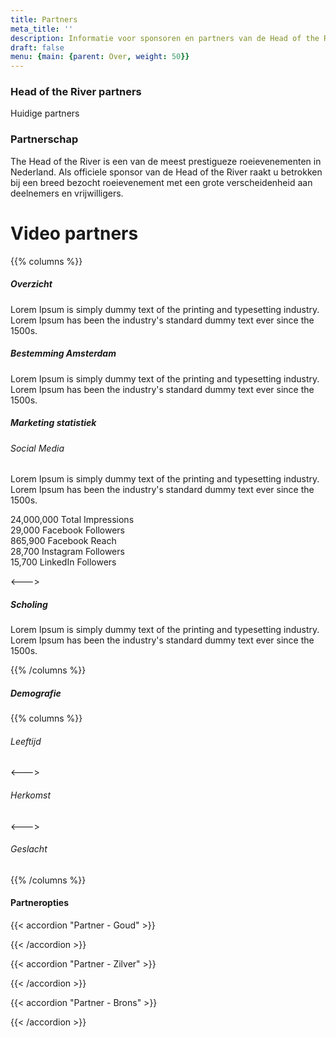 ```yaml
---
title: Partners
meta_title: ''
description: Informatie voor sponsoren en partners van de Head of the River Amstel
draft: false
menu: {main: {parent: Over, weight: 50}}
---
```

### Head of the River partners
Huidige partners

### Partnerschap

The Head of the River is een van de meest prestigueze roeievenementen in Nederland. Als officiele sponsor van de Head of the River raakt u betrokken bij een breed bezocht roeievenement met een grote verscheidenheid aan deelnemers en vrijwilligers.

# Video partners

{{% columns %}}

##### Overzicht

Lorem Ipsum is simply dummy text of the printing and typesetting industry. Lorem Ipsum has been the industry's standard dummy text ever since the 1500s.

##### Bestemming Amsterdam

Lorem Ipsum is simply dummy text of the printing and typesetting industry. Lorem Ipsum has been the industry's standard dummy text ever since the 1500s.

##### Marketing statistiek

###### Social Media

Lorem Ipsum is simply dummy text of the printing and typesetting industry. Lorem Ipsum has been the industry's standard dummy text ever since the 1500s.

24,000,000 Total Impressions   
29,000 Facebook Followers   
865,900 Facebook Reach   
28,700 Instagram Followers   
15,700 LinkedIn Followers   

<--->

##### Scholing

Lorem Ipsum is simply dummy text of the printing and typesetting industry. Lorem Ipsum has been the industry's standard dummy text ever since the 1500s.

{{% /columns %}}


##### Demografie
{{% columns %}}  

###### Leeftijd
<script type="text/javascript" src="https://www.gstatic.com/charts/loader.js"></script>

<script type="text/javascript">
  google.charts.load('current', {'packages':['corechart']});
  google.charts.setOnLoadCallback(drawChart1);

  function drawChart1() {

    var data = google.visualization.arrayToDataTable([
      ['Task', 'Amount'],
      ['<18',     60],
      ['18-24',   50],
      ['25-35',   40],
      ['36-51',   30],
      ['52-70',   20],
      ['>70',     10],
    ]);

    var options = {
      is3D: true,
    };

    var chart = new google.visualization.PieChart(document.getElementById('piechart1'));

    chart.draw(data, options);
  }
</script>
<!-- <div id="piechart1" style="width: 900px; height: 500px;"></div> -->
<div id="piechart1" style="width: 100%;"></div>

<--->

###### Herkomst
<!-- ///// Map ///// -->


  <script type="text/javascript">
      google.charts.load('current', {
        'packages':['geochart'],
      });
      google.charts.setOnLoadCallback(drawRegionsMap);

      function drawRegionsMap() {
        var data = google.visualization.arrayToDataTable([
          ['Country', 'Deelnemende boten'],
          ['Netherlands', 750],
          ['Germany', 200],
          ['Belgium', 2],
          ['Czech Republic', 10],
          ['Poland',10],
          ['France', 25],
          ['Ireland', 1],
        ]);

        var options = {
          region: '150', // Western Europe
          };

        var chart = new google.visualization.GeoChart(document.getElementById('regions_div'));

        chart.draw(data, options);
      }
  </script>

  <body>
    <div id="regions_div" style="width: 100%;"></div>
  </body>
<!-- ///// -->

<--->

###### Geslacht
<script type="text/javascript">
  google.charts.load('current', {'packages':['corechart']});
  google.charts.setOnLoadCallback(drawChart2);

  function drawChart2() {

    var data = google.visualization.arrayToDataTable([
      ['Task', 'Aantal'],
      ['Man',     10],
      ['Vrouw',   20]
    ]);

    var options = {
      is3D: true,
    };

    var chart = new google.visualization.PieChart(document.getElementById('piechart2'));

    chart.draw(data, options);
  }
</script>
<!-- <div id="piechart2" style="width: 900px; height: 500px;"></div> -->
<div id="piechart2" style="width: 100%;"></div>  

{{% /columns %}}


#### Partneropties
{{< accordion "Partner - Goud" >}}

{{< /accordion >}}

{{< accordion "Partner - Zilver" >}}

{{< /accordion >}}

{{< accordion "Partner - Brons" >}}

{{< /accordion >}}

